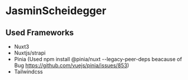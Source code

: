 # JasminScheidegger

## Used Frameworks

-   Nuxt3
-   Nuxtjs/strapi
-   Pinia (Used npm install @pinia/nuxt --legacy-peer-deps beacause of Bug https://github.com/vuejs/pinia/issues/853)
-   Tailwindcss
